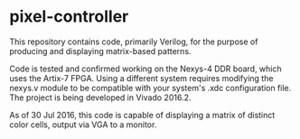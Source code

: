 # pixel-controller

This repository contains code, primarily Verilog, for the purpose of producing and displaying matrix-based patterns.

Code is tested and confirmed working on the Nexys-4 DDR board, which uses the Artix-7 FPGA.  Using a different system requires modifying the nexys.v module to be compatible with your system's .xdc configuration file.  The project is being developed in Vivado 2016.2.

As of 30 Jul 2016, this code is capable of displaying a matrix of distinct color cells, output via VGA to a monitor.
